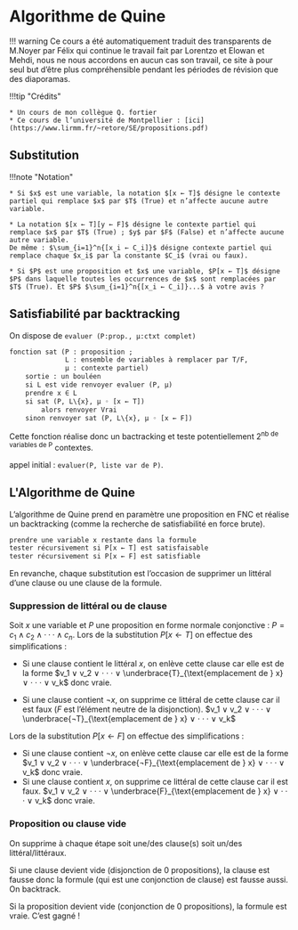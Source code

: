 # Algorithme de Quine

!!! warning
    Ce cours a été automatiquement traduit des transparents de M.Noyer par Félix qui continue le travail fait par Lorentzo et Elowan et Mehdi, nous ne nous accordons en aucun cas son travail, ce site à pour seul but d’être plus compréhensible pendant les périodes de révision que des diaporamas.

!!!tip "Crédits"

    * Un cours de mon collègue Q. fortier
    * Ce cours de l’université de Montpellier : [ici](https://www.lirmm.fr/~retore/SE/propositions.pdf)

## Substitution

!!!note "Notation"

    * Si $x$ est une variable, la notation $[x ← T]$ désigne le contexte partiel qui remplace $x$ par $T$ (True) et n’affecte aucune autre variable.

    * La notation $[x ← T][y ← F]$ désigne le contexte partiel qui remplace $x$ par $T$ (True) ; $y$ par $F$ (False) et n’affecte aucune autre variable.
    De même : $\sum_{i=1}^n{[x_i ← C_i]}$ désigne contexte partiel qui remplace chaque $x_i$ par la constante $C_i$ (vrai ou faux).
 
    * Si $P$ est une proposition et $x$ une variable, $P[x ← T]$ désigne $P$ dans laquelle toutes les occurrences de $x$ sont remplacées par $T$ (True). Et $P$ $\sum_{i=1}^n{[x_i ← C_i]}...$ à votre avis ?

## Satisfiabilité par backtracking

On dispose de `evaluer (P:prop., µ:ctxt complet)`

```OCaml lnenums="1" title="Listing 1 – Algorithme de satisfiabilité"
fonction sat (P : proposition ;
              L : ensemble de variables à remplacer par T/F,
              µ : contexte partiel)
    sortie : un bouléen
    si L est vide renvoyer evaluer (P, µ)
    prendre x ∈ L
    si sat (P, L\{x}, µ ◦ [x ← T])
        alors renvoyer Vrai
    sinon renvoyer sat (P, L\{x}, µ ◦ [x ← F])
```

Cette fonction réalise donc un bactracking et teste potentiellement $2^{\text{nb de variables de P}}$ contextes.

appel initial : `evaluer(P, liste var de P)`.

## L'Algorithme de Quine

L’algorithme de Quine prend en paramètre une proposition en FNC et réalise un backtracking (comme la recherche de satisfiabilité en force brute).

```OCaml linenums="1"
prendre une variable x restante dans la formule
tester récursivement si P[x ← T] est satisfaisable
tester récursivement si P[x ← F] est satisfiable
```

En revanche, chaque substitution est l’occasion de supprimer un littéral d’une clause ou une clause de la formule.

### Suppression de littéral ou de clause

Soit $x$ une variable et $P$ une proposition en forme normale conjonctive : $P = c_1 ∧ c_2 ∧ · · · ∧ c_n$.
Lors de la substitution $P[x ← T]$ on effectue des simplifications :

- Si une clause contient le littéral $x$, on enlève cette clause car elle est de la forme $v_1 ∨ v_2 ∨ · · · ∨ \underbrace{T}_{\text{emplacement de } x} ∨ · · · ∨ v_k$ donc vraie.

- Si une clause contient $¬x$, on supprime ce littéral de cette clause car il est faux ($F$ est l’élément neutre de la disjonction). $v_1 ∨ v_2 ∨ · · · ∨ \underbrace{¬T}_{\text{emplacement de } x} ∨ · · · ∨ v_k$

Lors de la substitution $P[x ← F]$ on effectue des simplifications :

- Si une clause contient $¬x$, on enlève cette clause car elle est de la forme $v_1 ∨ v_2 ∨ · · · ∨ \underbrace{¬F}_{\text{emplacement de } x} ∨ · · · ∨ v_k$ donc vraie.
- Si une clause contient $x$, on supprime ce littéral de cette clause car il est faux. $v_1 ∨ v_2 ∨ · · · ∨ \underbrace{F}_{\text{emplacement de } x} ∨ · · · ∨ v_k$ donc vraie.

### Proposition ou clause vide

On supprime à chaque étape soit une/des clause(s) soit un/des littéral/littéraux.

Si une clause devient vide (disjonction de $0$ propositions), la clause est fausse donc la formule (qui est une conjonction de clause) est fausse aussi. On backtrack.

Si la proposition devient vide (conjonction de $0$ propositions), la formule est vraie. C’est gagné !
